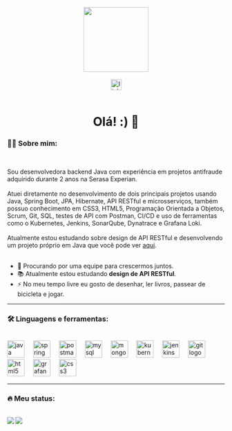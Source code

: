 <div align="center">
  <img height="150" src="https://media.giphy.com/media/M9gbBd9nbDrOTu1Mqx/giphy.gif"  />
</div><br>

<div align="center">
  <a href="https://www.linkedin.com/in/catharynaas" target="blank"><img src="https://img.shields.io/static/v1?message=LinkedIn&logo=linkedin&label=&color=0077B5&logoColor=white&labelColor=&style=for-the-badge" height="25" alt="linkedin logo"/></a>
<!-- <a href="" target=""><img src="https://img.shields.io/static/v1?message=Discord&logo=discord&label=&color=5865F2&logoColor=white&labelColor=&style=for-the-badge" height="25" alt="discord logo"/></a>
  <img src="https://img.shields.io/static/v1?message=Twitter&logo=twitter&label=&color=1DA1F2&logoColor=white&labelColor=&style=for-the-badge" height="25" alt="twitter logo"/> -->
</div>
<br>
<!-- <div align="center">
  <img src="https://komarev.com/ghpvc/?username=catharyna-angela&style=flat" />
</div> -->

<h1 align="center">Olá! :) 👋</h1>

<h3 align="left">👩‍💻  Sobre mim:</h3><br>

<p align="left"> Sou desenvolvedora backend Java com experiência em projetos antifraude adquirido durante 2 anos na Serasa Experian.<br><br>
                Atuei diretamente no desenvolvimento de dois principais projetos usando Java, Spring Boot, JPA, Hibernate, API RESTful e microsserviços, também possuo conhecimento em CSS3, 
                HTML5, Programação Orientada a Objetos, Scrum, Git, SQL, testes de API com Postman, CI/CD e uso de ferramentas como o Kubernetes, Jenkins, SonarQube, Dynatrace e Grafana Loki.<br><br>
                Atualmente estou estudando sobre design de API RESTful e desenvolvendo um projeto próprio em Java que você pode ver <a href="https://github.com/catharyna-angela/votehub-api.git">aqui</a>.<br><br>

 - 🔭 Procurando por uma equipe para crescermos juntos.
 - 📚 Atualmente estou estudando **design de API RESTful**.
 - ⚡ No meu tempo livre eu gosto de desenhar, ler livros, passear de bicicleta e jogar.</p>

---

<h3 align="left">🛠 Linguagens e ferramentas:</h3><br>

<div align="left">
  <img src="https://cdn.jsdelivr.net/gh/devicons/devicon/icons/java/java-original-wordmark.svg" height="40" alt="java logo"  />
  <img width="12" />
  <img src="https://cdn.jsdelivr.net/gh/devicons/devicon/icons/spring/spring-original.svg" height="40" alt="spring logo"  />
  <img width="12" />
  <img src="https://cdn.jsdelivr.net/gh/devicons/devicon/icons/postman/postman-original.svg" height="40" alt="postman logo"  />
  <img width="12" />
  <img src="https://cdn.jsdelivr.net/gh/devicons/devicon/icons/mysql/mysql-original-wordmark.svg" height="40" alt="mysql logo"  />
  <img width="12" />
  <img src="https://cdn.jsdelivr.net/gh/devicons/devicon/icons/mongodb/mongodb-plain-wordmark.svg" height="40" alt="mongodb logo"  />
  <img width="12" />
  <img src="https://cdn.jsdelivr.net/gh/devicons/devicon/icons/kubernetes/kubernetes-original.svg" height="40" alt="kubernetes logo"  />
  <img width="12" />
  <img src="https://cdn.jsdelivr.net/gh/devicons/devicon/icons/jenkins/jenkins-original.svg" height="40" alt="jenkins logo"  />
  <img width="12" />
  <img src="https://cdn.jsdelivr.net/gh/devicons/devicon/icons/git/git-original.svg" height="40" alt="git logo"  />
  <img width="12" />
  <img src="https://cdn.jsdelivr.net/gh/devicons/devicon/icons/html5/html5-original.svg" height="40" alt="html5 logo"  />
  <img width="12" />
  <img src="https://cdn.jsdelivr.net/gh/devicons/devicon/icons/grafana/grafana-original.svg" height="40" alt="grafana logo"  />
  <img width="12" />
  <img src="https://cdn.jsdelivr.net/gh/devicons/devicon/icons/css3/css3-original.svg" height="40" alt="css3 logo"  />
</div>

---

<h3 align="left">🔥   Meu status:</h3><br>

<div>
  <img align="left" src="https://github-readme-stats.vercel.app/api/top-langs/?username=catharyna-angela&theme=tokyonight" /> 
  <img align="center" src="https://github-readme-stats.vercel.app/api?username=catharyna-angela&show_icons=true&theme=tokyonight" />
</div>

